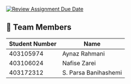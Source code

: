 [![Review Assignment Due Date](https://classroom.github.com/assets/deadline-readme-button-22041afd0340ce965d47ae6ef1cefeee28c7c493a6346c4f15d667ab976d596c.svg)](https://classroom.github.com/a/iDQJgb-p)

## 👥 Team Members

| Student Number | Name                   |
|----------------|------------------------|
| 403105974      | Aynaz Rahmani          |
| 403106024      | Nafise Zarei           |
| 403172312      | S. Parsa Banihashemi   |

